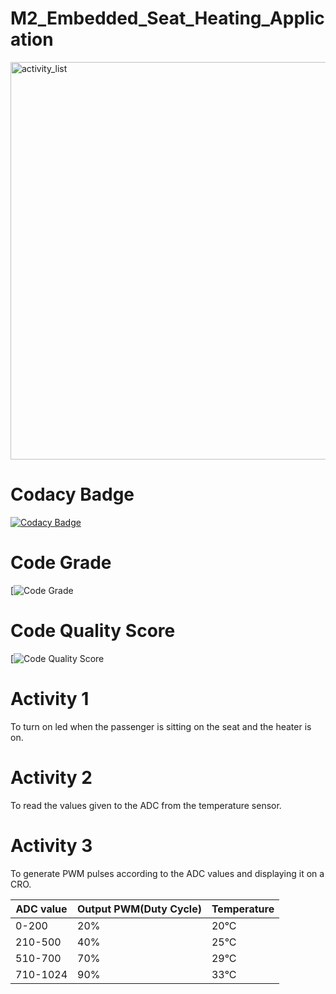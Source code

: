 # M2_Embedded_Seat_Heating_Application

<img width="636" alt="activity_list" src="https://user-images.githubusercontent.com/81011974/144176245-56d263c4-2cfd-4976-ac1e-eb047cb78896.png">


# Codacy Badge

[![Codacy Badge](https://app.codacy.com/project/badge/Grade/72d9fde5f6d74d0c80edfd13321e5b1e)](https://www.codacy.com/gh/harshtheraj/M2_Embedded_Seat_Heating_Application/dashboard?utm_source=github.com&amp;utm_medium=referral&amp;utm_content=harshtheraj/M2_Embedded_Seat_Heating_Application&amp;utm_campaign=Badge_Grade)

# Code Grade
[![Code Grade](https://api.codiga.io/project/30160/status/svg)

# Code Quality Score
[![Code Quality Score](https://api.codiga.io/project/30160/score/svg)


# Activity 1
To turn on led when the passenger is sitting on the seat and the heater is on.

# Activity 2
To read the values given to the ADC from the temperature sensor.

# Activity 3
To generate PWM pulses according to the ADC values and displaying it on a CRO.

|ADC value	|Output PWM(Duty Cycle)	|Temperature|
|-----------|-----------------------|-----------|
|0-200|	20%	|20°C
|210-500	|40%	|25°C
|510-700	|70%	|29°C
|710-1024	|90%	|33°C
